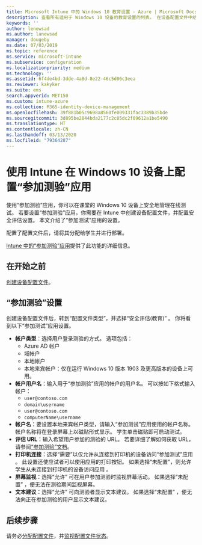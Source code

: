 ```yaml
---
title: Microsoft Intune 中的 Windows 10 教育设置 - Azure | Microsoft Docs
description: 查看所有适用于 Windows 10 设备的教育设置的列表。 在设备配置文件中结合使用这些设置和“参加测验”应用，在 Intune 中选择用户或学生登录方式、在测验期间监视屏幕等。
keywords: ''
author: lenewsad
ms.author: lanewsad
manager: dougeby
ms.date: 07/03/2019
ms.topic: reference
ms.service: microsoft-intune
ms.subservice: configuration
ms.localizationpriority: medium
ms.technology: ''
ms.assetid: 6f4de4bd-3dde-4a8d-8e22-46c5d06c3eea
ms.reviewer: kakyker
ms.suite: ems
search.appverid: MET150
ms.custom: intune-azure
ms.collection: M365-identity-device-management
ms.openlocfilehash: 39f881b05c9698a8560fe009331fac3389b35bde
ms.sourcegitcommit: 3d895be2844bda2177c2c85dc2f09612a1be5490
ms.translationtype: HT
ms.contentlocale: zh-CN
ms.lasthandoff: 03/13/2020
ms.locfileid: "79364287"
---
```

# <a name="configure-the-take-a-test-app-on-windows-10-devices-using-intune"></a>使用 Intune 在 Windows 10 设备上配置“参加测验”应用

使用“参加测验”应用，你可以在课堂的 Windows 10 设备上安全地管理在线测试。 若要设置“参加测验”应用，你需要在 Intune 中创建设备配置文件，并配置安全评估设置。 本文介绍了“参加测试”应用的设置。 

配置了配置文件后，请将其分配给学生并进行部署。 

[Intune 中的“参加测验”应用](education-settings-configure.md)提供了此功能的详细信息。

## <a name="before-you-begin"></a>在开始之前

[创建设备配置文件](education-settings-configure.md#create-a-device-profile)。

## <a name="take-a-test-settings"></a>“参加测验”设置
创建设备配置文件后，转到“配置文件类型”，并选择“安全评估(教育)”   。 你将看到以下“参加测试”应用设置。 


- **帐户类型**：选择用户登录测验的方式。 选项包括：
  - Azure AD 帐户
  - 域帐户
  - 本地帐户
  - 本地来宾帐户：仅在运行 Windows 10 版本 1903 及更高版本的设备上可用。    
- **帐户用户名**：输入用于“参加测验”应用的帐户的用户名。 可以按如下格式输入帐户：
  - `user@contoso.com`
  - `domain\username`
  - `user@contoso.com`
  - `computerName\username`
- **帐户名**：要设置本地来宾帐户类型，请输入“参加测试”应用使用的帐户名称。 帐户名称将在登录屏幕上以磁贴形式显示。 学生单击磁贴即可启动测试。  
- **评估 URL**：输入希望用户参加的测验的 URL。 若要详细了解如何获取 URL，请参阅[“参加测验”文档](https://docs.microsoft.com/education/windows/take-tests-in-windows-10)。
- **打印机连接**：选择“需要”以仅允许从连接到打印机的设备访问“参加测试”应用  。 此设置还使应试者可以使用应用的打印按钮。 如果选择“未配置”，则允许学生从未连接到打印机的设备访问应用  。  
- **屏幕监视**：选择“允许”  可在用户参加测验时监视屏幕活动。 如果选择“未配置”  ，便无法在测验期间监视屏幕。
- **文本建议**：选择“允许”  可向测验者显示文本建议。 如果选择“未配置”  ，便无法向正在参加测验的用户显示文本建议。

## <a name="next-steps"></a>后续步骤

请务必[分配配置文件](device-profile-assign.md)，并[监视配置文件状态](device-profile-monitor.md)。
